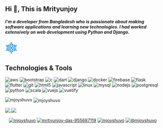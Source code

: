 <h2 align="left">Hi 👋, This is Mrityunjoy</h2>
<h5 align="left">I'm a developer from Bangladesh who is passionate about making software applications and learning new technologies. I had worked extensively on web development using Python and Django.</h5>

<a href='https://archiveprogram.github.com/'><img src='https://raw.githubusercontent.com/acervenky/animated-github-badges/master/assets/acbadge.gif' width='40' height='40'></a> 

## Technologies & Tools
<p align="left"><img src="https://devicons.github.io/devicon/devicon.git/icons/amazonwebservices/amazonwebservices-original-wordmark.svg" alt="aws" width="40" height="40"/> <img src="https://devicons.github.io/devicon/devicon.git/icons/bootstrap/bootstrap-plain.svg" alt="bootstrap" width="40" height="40"/> <img src="https://devicons.github.io/devicon/devicon.git/icons/c/c-original.svg" alt="c" width="40" height="40"/> <img src="https://www.vectorlogo.zone/logos/dartlang/dartlang-icon.svg" alt="dart" width="40" height="40"/> <img src="https://devicons.github.io/devicon/devicon.git/icons/django/django-original.svg" alt="django" width="40" height="40"/> <img src="https://devicons.github.io/devicon/devicon.git/icons/docker/docker-original-wordmark.svg" alt="docker" width="40" height="40"/> <img src="https://www.vectorlogo.zone/logos/firebase/firebase-icon.svg" alt="firebase" width="40" height="40"/> <img src="https://www.vectorlogo.zone/logos/pocoo_flask/pocoo_flask-icon.svg" alt="flask" width="40" height="40"/> <img src="https://www.vectorlogo.zone/logos/flutterio/flutterio-icon.svg" alt="flutter" width="40" height="40"/> <img src="https://www.vectorlogo.zone/logos/git-scm/git-scm-icon.svg" alt="git" width="40" height="40"/> <img src="https://devicons.github.io/devicon/devicon.git/icons/html5/html5-original-wordmark.svg" alt="html5" width="40" height="40"/> <img src="https://devicons.github.io/devicon/devicon.git/icons/javascript/javascript-original.svg" alt="javascript" width="40" height="40"/> <img src="https://devicons.github.io/devicon/devicon.git/icons/linux/linux-original.svg" alt="linux" width="40" height="40"/> <img src="https://devicons.github.io/devicon/devicon.git/icons/mysql/mysql-original-wordmark.svg" alt="mysql" width="40" height="40"/> <img src="https://devicons.github.io/devicon/devicon.git/icons/nodejs/nodejs-original-wordmark.svg" alt="nodejs" width="40" height="40"/> <img src="https://devicons.github.io/devicon/devicon.git/icons/postgresql/postgresql-original-wordmark.svg" alt="postgresql" width="40" height="40"/> <img src="https://devicons.github.io/devicon/devicon.git/icons/python/python-original.svg" alt="python" width="40" height="40"/> <img src="https://devicons.github.io/devicon/devicon.git/icons/scala/scala-original-wordmark.svg" alt="scala" width="40" height="40"/> <img src="https://devicons.github.io/devicon/devicon.git/icons/vuejs/vuejs-original-wordmark.svg" alt="vuejs" width="40" height="40"/> <img src="https://bestofjs.org/logos/vuetify.svg" alt="vuetify" width="40" height="40"/></p>


<p><img align="left" src="https://github-readme-stats.vercel.app/api/top-langs/?username=mjoyshuvo&theme=vue-dark&hide=php,css,html&langs_count=8" alt="mjoyshuvo" /></p>
<p>&nbsp;<img align="center" src="https://github-readme-stats.vercel.app/api?username=mjoyshuvo&show_icons=true&theme=vue-dark" alt="mjoyshuvo" /></p>

<a href="https://github.com/anuraghazra/github-readme-stats">
  <img align="center" src="https://github-readme-stats.vercel.app/api/pin/?username=anuraghazra&repo=github-readme-stats" />
</a>
<a href="https://github.com/anuraghazra/convoychat">
  <img align="center" src="https://github-readme-stats.vercel.app/api/pin/?username=anuraghazra&repo=convoychat" />
</a>



<p align="center">
<a href="https://twitter.com/mjoyshuvo" target="blank"><img align="center" src="https://cdn.jsdelivr.net/npm/simple-icons@3.0.1/icons/twitter.svg" alt="mjoyshuvo" height="30" width="30" /></a>
<a href="https://linkedin.com/in/mrityunjoy-das-955687119" target="blank"><img align="center" src="https://cdn.jsdelivr.net/npm/simple-icons@3.0.1/icons/linkedin.svg" alt="mrityunjoy-das-955687119" height="30" width="30" /></a>
<a href="https://stackoverflow.com/users/mjoyshuvo" target="blank"><img align="center" src="https://cdn.jsdelivr.net/npm/simple-icons@3.0.1/icons/stackoverflow.svg" alt="mjoyshuvo" height="30" width="30" /></a>
<a href="https://medium.com/@mjoyshuvo" target="blank"><img align="center" src="https://cdn.jsdelivr.net/npm/simple-icons@3.0.1/icons/medium.svg" alt="@mjoyshuvo" height="30" width="30" /></a>
</p>
